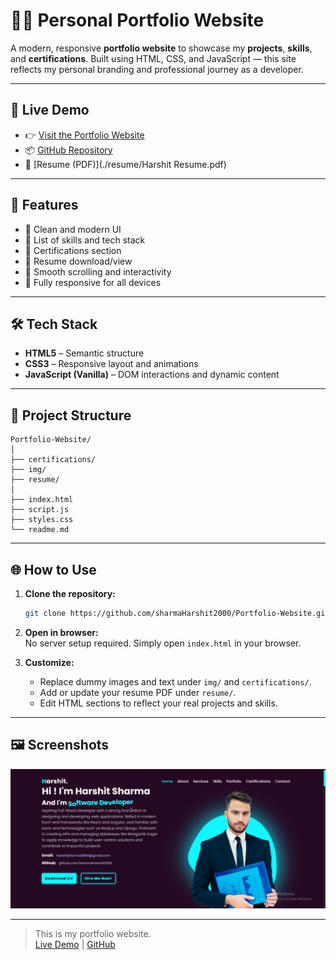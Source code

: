 # 🧑‍💻 Personal Portfolio Website

A modern, responsive **portfolio website** to showcase my **projects**, **skills**, and **certifications**. Built using HTML, CSS, and JavaScript — this site reflects my personal branding and professional journey as a developer.

---

## 🚀 Live Demo

- 👉 [Visit the Portfolio Website](https://portfolios-personals.netlify.app/)
- 📦 [GitHub Repository](https://github.com/sharmaHarshit2000/Portfolio-Website)
- 🧾 [Resume (PDF)](./resume/Harshit Resume.pdf)

---

## 📌 Features

- 🎯 Clean and modern UI
- 🧠 List of skills and tech stack
- 🧾 Certifications section
- 🧳 Resume download/view
- 🧩 Smooth scrolling and interactivity
- 📱 Fully responsive for all devices

---

## 🛠️ Tech Stack

- **HTML5** – Semantic structure
- **CSS3** – Responsive layout and animations
- **JavaScript (Vanilla)** – DOM interactions and dynamic content

---

## 📂 Project Structure

```
Portfolio-Website/
│
├── certifications/
├── img/
├── resume/
│
├── index.html
├── script.js
├── styles.css
└── readme.md
```

---

## 🌐 How to Use

1. **Clone the repository:**
   ```bash
   git clone https://github.com/sharmaHarshit2000/Portfolio-Website.git
   ```
2. **Open in browser:**  
   No server setup required. Simply open `index.html` in your browser.

3. **Customize:**
   - Replace dummy images and text under `img/` and `certifications/`.
   - Add or update your resume PDF under `resume/`.
   - Edit HTML sections to reflect your real projects and skills.

---

## 🖼️ Screenshots

![Portfolio Screenshot](./img/screenshot.png)

---

> This is my portfolio website.  
> [Live Demo](https://portfolios-personals.netlify.app/) | [GitHub](https://github.com/sharmaHarshit2000/Portfolio-Website)
